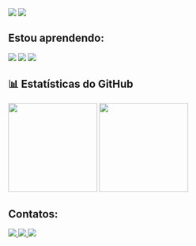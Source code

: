 <img src="https://capsule-render.vercel.app/api?type=waving&color=6C63FF&height=200&section=header&text=Eduardo%20Ferreira&fontSize=40&fontColor=ffffff&animation=fadeIn&fontAlignY=35" />
<img src="https://readme-typing-svg.herokuapp.com?font=Fira+Code&size=24&pause=1000&color=6C63FF&width=435&lines=Olá!+Eu+sou+o+Eduardo+Ferreira;Estudante+de+Java%2C+HTML+e+CSS;Sempre+em+busca+de+evolução!" />

## Estou aprendendo:
<div style="display: flex; align-items: center;">
  <div>
    <img src="https://img.shields.io/badge/Java-ED8B00?style=for-the-badge&logo=java&logoColor=white" />
    <img src="https://img.shields.io/badge/HTML5-E34F26?style=for-the-badge&logo=html5&logoColor=white" />
    <img src="https://img.shields.io/badge/CSS3-1572B6?style=for-the-badge&logo=css3&logoColor=white" />
  </div>
</div>

## 📊 Estatísticas do GitHub

<div align="left">
  <img height="180em" src="https://github-readme-stats.vercel.app/api?username=EduardoFerreiraa&show_icons=true&theme=tokyonight&include_all_commits=true&count_private=true" />
  <img height="180em" src="https://github-readme-stats.vercel.app/api/top-langs/?username=EduardoFerreiraa&layout=compact&langs_count=7&theme=tokyonight"/>
</div>

## Contatos:

<div align="left">
  <a href="https://instagram.com/seu-instagram" target="_blank">
    <img src="https://img.shields.io/badge/Instagram-6C63FF?style=for-the-badge&logo=instagram&logoColor=white"/>
  </a>
  <a href="mailto:seu@email.com">
    <img src="https://img.shields.io/badge/Gmail-6C63FF?style=for-the-badge&logo=gmail&logoColor=white"/>
  </a>
  <a href="https://linkedin.com/in/seu-linkedin" target="_blank">
    <img src="https://img.shields.io/badge/LinkedIn-6C63FF?style=for-the-badge&logo=linkedin&logoColor=white"/>
  </a>
</div> 


